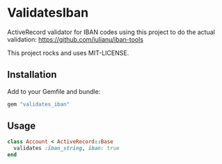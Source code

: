 # ValidatesIban

ActiveRecord validator for IBAN codes using this project to do the actual validation:
https://github.com/iulianu/iban-tools

This project rocks and uses MIT-LICENSE.


## Installation

Add to your Gemfile and bundle:
```ruby
gem "validates_iban"
```


## Usage

```ruby
class Account < ActiveRecord::Base
  validates :iban_string, iban: true
end
```
